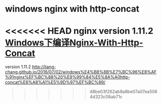 # windows nginx with http-concat 
<<<<<<< HEAD
nginx version 1.11.2
<br />
[Windows下编译Nginx-With-Http-Concat](http://liang-chang.github.io/2016/07/02/windows%E4%B8%8B%E7%BC%96%E8%AF%91nginx-with-http-concat/ "Windows下编译Nginx-With-Http-Concat") 
=======
version 1.11.2
http://liang-chang.github.io/2016/07/02/windows%E4%B8%8B%E7%BC%96%E8%AF%91nginx%EF%BC%88%20%E9%99%84%E5%8A%A0http-concat%E6%A8%A1%E5%9D%97%EF%BC%89/
>>>>>>> d8be03f262ab8a8be07a07ea5064d323c08ab71c
